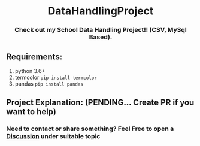 <h1 align="center"> DataHandlingProject </h1>

<h3 align="center"> Check out my School Data Handling Project!! (CSV, MySql Based).</h3>

## Requirements: 
  1. python 3.6+
  2. termcolor `pip install termcolor`
  3. pandas `pip install pandas`
   

## Project Explanation: (PENDING... Create PR if you want to help)


### Need to contact or share something? Feel Free to open a [Discussion](https://github.com/HarshPatel5940/DataHandlingProject/discussions) under suitable topic
